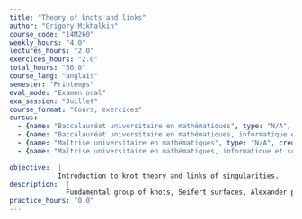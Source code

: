 ```yaml
---
title: "Theory of knots and links"
author: "Grigory Mikhalkin"
course_code: "14M260"
weekly_hours: "4.0"
lectures_hours: "2.0"
exercices_hours: "2.0"
total_hours: "56.0"
course_lang: "anglais"
semester: "Printemps"
eval_mode: "Examen oral"
exa_session: "Juillet"
course_format: "Cours, exercices"
cursus:
  - {name: "Baccalauréat universitaire en mathématiques", type: "N/A", credits: "6.0"}
  - {name: "Baccalauréat universitaire en mathématiques, informatique et sciences numériques", type: "N/A", credits: "6.0"}
  - {name: "Maîtrise universitaire en mathématiques", type: "N/A", credits: "6.0"}
  - {name: "Maîtrise universitaire en mathématiques, informatique et sciences numériques", type: "N/A", credits: "6.0"}

objective:  |
            Introduction to knot theory and links of singularities.
description:  |
              Fundamental group of knots, Seifert surfaces, Alexander polynomial. Dehns Lemma. Links of singularities of polynomials in two complex variables as objects of knot theory. Milnor fibration and Milnor number.
practice_hours: "0.0"
---
```

